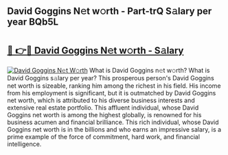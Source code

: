 ## David Goggins N𝚎t w𝚘rth - Part-trQ S𝚊lary per year BQb5L

# <h2><a href="http://gc2tr6l.nevu.top/?p=David+Goggins">🔗 👉🔴 David Goggins N𝚎t w𝚘rth - S𝚊lary</a></h2>

[![David Goggins N𝚎t W𝚘rth](https://i.imgur.com/Oavwk0R.jpeg)](http://gc2tr6l.nevu.top/?p=David+Goggins)
What is David Goggins n𝚎t w𝚘rth? What is David Goggins s𝚊lary per year?
This prosperous person's David Goggins net worth is sizeable, ranking him among the richest in his field. His income from his employment is significant, but it is outmatched by David Goggins net worth, which is attributed to his diverse business interests and extensive real estate portfolio. This affluent individual, whose David Goggins net worth is among the highest globally, is renowned for his business acumen and financial brilliance. This rich individual, whose David Goggins net worth is in the billions and who earns an impressive salary, is a prime example of the force of commitment, hard work, and financial intelligence.

